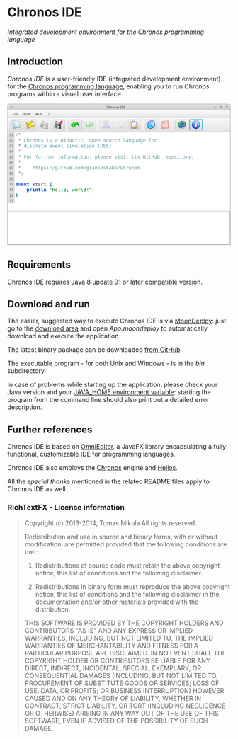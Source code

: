 # Chronos IDE

*Integrated development environment for the Chronos programming language*

## Introduction

*Chronos IDE* is a user-friendly IDE (integrated development environment) for the [Chronos programming language](https://github.com/giancosta86/Chronos), enabling you to run Chronos programs within a visual user interface.


![Screenshot](Screenshot.png)


## Requirements

Chronos IDE requires Java 8 update 91 or later compatible version.


## Download and run

The easier, suggested way to execute Chronos IDE is via [MoonDeploy](https://github.com/giancosta86/moondeploy): just go to the [download area](https://github.com/giancosta86/Chronos-IDE/releases/latest) and open *App.moondeploy* to automatically download and execute the application.

The latest binary package can be downloaded [from GitHub](https://github.com/giancosta86/Chronos-IDE/releases/latest).

The executable program - for both Unix and Windows - is in the *bin* subdirectory.

In case of problems while starting up the application, please check your Java version and your [JAVA_HOME environment variable](http://docs.oracle.com/cd/E19182-01/820-7851/inst_cli_jdk_javahome_t/index.html): starting the program from the command line should also print out a detailed error description.

## Further references

Chronos IDE is based on [OmniEditor](https://github.com/giancosta86/OmniEditor), a JavaFX library encapsulating a fully-functional, customizable IDE for programming languages.

Chronos IDE also employs the [Chronos](https://github.com/giancosta86/Chronos) engine and [Helios](https://github.com/giancosta86/Helios-core).

All the *special thanks* mentioned in the related README files apply to Chronos IDE as well.


### RichTextFX - License information

>Copyright (c) 2013-2014, Tomas Mikula
>All rights reserved.
>
>Redistribution and use in source and binary forms, with or without modification, are permitted provided that the following conditions are met:
>
>1. Redistributions of source code must retain the above copyright notice, this list of conditions and the following disclaimer.
>
>2. Redistributions in binary form must reproduce the above copyright notice, this list of conditions and the following disclaimer in the documentation and/or other materials provided with the distribution.
>
>THIS SOFTWARE IS PROVIDED BY THE COPYRIGHT HOLDERS AND CONTRIBUTORS "AS IS" AND ANY EXPRESS OR IMPLIED WARRANTIES, INCLUDING, BUT NOT LIMITED TO, THE IMPLIED WARRANTIES OF MERCHANTABILITY AND FITNESS FOR A PARTICULAR PURPOSE ARE DISCLAIMED. IN NO EVENT SHALL THE COPYRIGHT HOLDER OR CONTRIBUTORS BE LIABLE FOR ANY DIRECT, INDIRECT, INCIDENTAL, SPECIAL, EXEMPLARY, OR CONSEQUENTIAL DAMAGES (INCLUDING, BUT NOT LIMITED TO, PROCUREMENT OF SUBSTITUTE GOODS OR SERVICES; LOSS OF USE, DATA, OR PROFITS; OR BUSINESS INTERRUPTION) HOWEVER CAUSED AND ON ANY THEORY OF LIABILITY, WHETHER IN CONTRACT, STRICT LIABILITY, OR TORT (INCLUDING NEGLIGENCE OR OTHERWISE) ARISING IN ANY WAY OUT OF THE USE OF THIS SOFTWARE, EVEN IF ADVISED OF THE POSSIBILITY OF SUCH DAMAGE.
